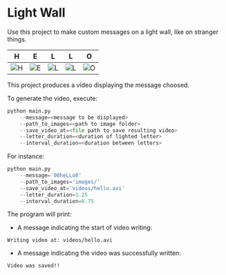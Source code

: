 # Light Wall

Use this project to make custom messages on a light wall, like on stranger things. 

| H | E | L | L | O |
|---|---|---|---|---|
| ![H](images/h.png) | ![E](images/e.png) | ![L](images/l.png) | ![L](images/l.png) | ![O](images/o.png) |

This project produces a video displaying the message choosed.

To generate the video, execute:
```python
python main.py
    --message=<message to be displayed>
    --path_to_images=<path to image folder>
    --save_video_at=<file path to save resulting video>
    --letter_duration=<duration of lighted letter>
    --interval_duration=<duration between letters>
```

For instance:
```python
python main.py
    --message='00heLLo0'
    --path_to_images='images/'
    --save_video_at='videos/hello.avi'
    --letter_duration=1.25
    --interval_duration=0.75
```

The program will print:
  * A message indicating the start of video writing:
  ```
  Writing video at: videos/hello.avi
  ``` 
  * A message indicating the video was successfully written:
  ```
  Video was saved!!
  ```
